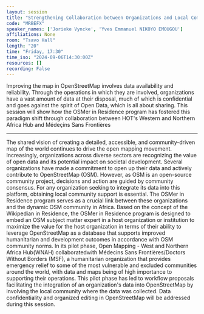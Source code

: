 ```yaml
---
layout: session
title: "Strengthening Collaboration between Organizations and Local Communities in West Africa Through the OSMer in Residence Program"
code: "MRBEFX"
speaker_names: ['Jorieke Vyncke', 'Yves Emmanuel NIKOYO EMOUGOU']
affiliations: None
room: "Tsavo Hall"
length: "20"
time: "Friday, 17:30"
time_iso: "2024-09-06T14:30:00Z"
resources: []
recording: False
---
```


Improving the map in OpenStreetMap involves data availability and reliability. Through the operations in which they are involved, organizations have a vast amount of data at their disposal, much of which is confidential and goes against the spirit of Open Data, which is all about sharing.  This session will show how the OSMer in Residence program has fostered this paradigm shift through collaboration between HOT's Western and Northern Africa Hub and Médeçins Sans Frontières

<hr>

The shared vision of creating a detailed, accessible, and community-driven map of the world continues to drive the open mapping movement. Increasingly, organizations across diverse sectors are recognizing the value of open data and its potential impact on societal development.
Several organizations have made a commitment to open up their data and actively contribute to OpenStreetMap (OSM). However, as OSM is an open-source community project, decisions and action are guided by community consensus. For any organization seeking to integrate its data into this platform, obtaining local community support is essential.
The OSMer in Residence program serves as a crucial link between these organizations and the dynamic OSM community in Africa. Based on the concept of the Wikipedian in Residence, the OSMer in Residence program is designed to embed an OSM subject matter expert in a host organization or institution to maximize the value for the host organization in terms of their ability to leverage OpenStreetMap as a database that supports improved humanitarian and development outcomes in accordance with OSM community norms.
In its pilot phase, Open Mapping - West and Northern Africa Hub(WNAH) collaboratedwith Médecins Sans Frontières/Doctors Without Borders (MSF), a humanitarian organization that provides emergency relief to some of the most vulnerable and excluded communities around the world, with data and maps being of high importance to supporting their operations. This pilot phase has led to workflow proposals facilitating the integration of an organization's data into OpenStreetMap by involving the local community where the data was collected. Data confidentiality and organized editing in OpenStreetMap will be addressed during this session.

